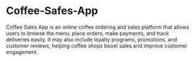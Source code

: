 # Coffee-Safes-App
Coffee Sales App is an online coffee ordering and sales platform that allows users to browse the menu, place orders, make payments, and track deliveries easily. It may also include loyalty programs, promotions, and customer reviews, helping coffee shops boost sales and improve customer engagement.
